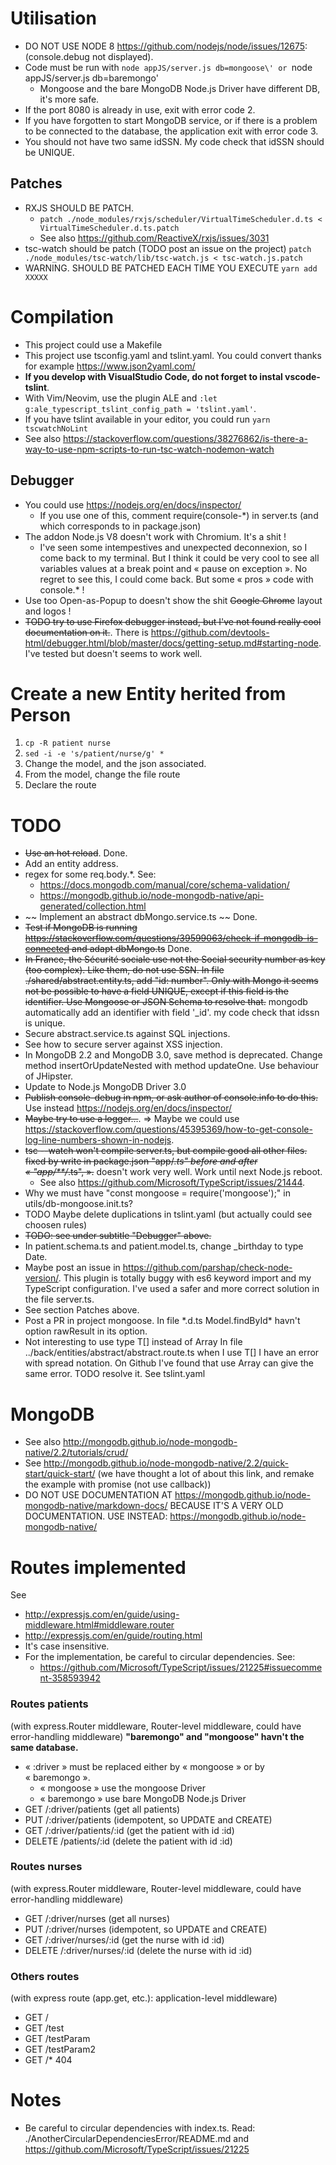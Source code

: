 # Utilisation
* DO NOT USE NODE 8 https://github.com/nodejs/node/issues/12675:
    (console.debug not displayed).
* Code must be run with `node appJS/server.js db=mongoose\' or
    `node appJS/server.js db=baremongo\'
    * Mongoose and the bare MongoDB Node.js Driver have different DB, it's more
    safe.
* If the port 8080 is already in use, exit with error code 2.
* If you have forgotten to start MongoDB service, or if there is a problem
    to be connected to the database, the application exit with error code 3.
* You should not have two same idSSN. My code check that idSSN should be UNIQUE.
## Patches
* RXJS SHOULD BE PATCH.
    * `patch ./node_modules/rxjs/scheduler/VirtualTimeScheduler.d.ts < VirtualTimeScheduler.d.ts.patch`
    * See also https://github.com/ReactiveX/rxjs/issues/3031
* tsc-watch should be patch (TODO post an issue on the project)
    `patch ./node_modules/tsc-watch/lib/tsc-watch.js < tsc-watch.js.patch`
* WARNING. SHOULD BE PATCHED EACH TIME YOU EXECUTE `yarn add XXXXX`

# Compilation
* This project could use a Makefile
* This project use tsconfig.yaml and tslint.yaml. You could convert thanks for
    example https://www.json2yaml.com/
* **If you develop with VisualStudio Code, do not forget to instal vscode-tslint**.
* With Vim/Neovim, use the plugin ALE and
    `:let g:ale_typescript_tslint_config_path = 'tslint.yaml'`.
* If you have tslint available in your editor, you could run `yarn tscwatchNoLint`
* See also https://stackoverflow.com/questions/38276862/is-there-a-way-to-use-npm-scripts-to-run-tsc-watch-nodemon-watch

## Debugger
* You could use https://nodejs.org/en/docs/inspector/
    * If you use one of this, comment require(console-*) in server.ts (and which
    corresponds to in package.json)
* The addon Node.js V8 doesn't work with Chromium. It's a shit !
    * I've seen some intempestives and unexpected deconnexion, so I come back
        to my terminal. But I think it could be very cool to see all variables
        values at a break point and « pause on exception ». No regret to see
        this, I could come back. But some « pros » code with console.* !
* Use too Open-as-Popup to doesn't show the shit ~~Google Chrome~~ layout and
    logos !
* ~~TODO try to use Firefox debugger instead, but I've not found really cool
    documentation on it.~~. There is
    https://github.com/devtools-html/debugger.html/blob/master/docs/getting-setup.md#starting-node.
    I've tested but doesn't seems to work well.

# Create a new Entity herited from Person
1. `cp -R patient nurse`
2. `sed -i -e 's/patient/nurse/g' *`
3. Change the model, and the json associated.
4. From the model, change the file route
4. Declare the route

# TODO
* ~~Use an hot reload~~. Done.
* Add an entity address.
* regex for some req.body.*. See:
    * https://docs.mongodb.com/manual/core/schema-validation/
    * https://mongodb.github.io/node-mongodb-native/api-generated/collection.html
* ~~ Implement an abstract dbMongo.service.ts ~~ Done.
* ~~Test if MongoDB is running
    https://stackoverflow.com/questions/39599063/check-if-mongodb-is-connected
    and adapt dbMongo.ts~~ Done.
* ~~In France, the Sécurité sociale use not the Social security number as key
    (too complex). Like them, do not use SSN. In file
    ./shared/abstract.entity.ts, add "id: number". Only with Mongo it seems not
    be possible to have a field UNIQUE, except if this field is the identifier.
    Use Mongoose or JSON Schema to resolve that.~~
    mongodb automatically add an identifier with field '_id'. my code check that
    idssn is unique.
* Secure abstract.service.ts against SQL injections.
* See how to secure server against XSS injection.
* In MongoDB 2.2 and MongoDB 3.0, save method is deprecated. Change method
    insertOrUpdateNested with method updateOne. Use behaviour of JHipster.
* Update to Node.js MongoDB Driver 3.0
* ~~Publish console-debug in npm, or ask author of console.info to do this.~~
    Use instead https://nodejs.org/en/docs/inspector/
* ~~Maybe try to use a logger…~~. => Maybe we could use https://stackoverflow.com/questions/45395369/how-to-get-console-log-line-numbers-shown-in-nodejs.
* ~~tsc --watch won't compile server.ts,
    but compile good all other files.~~ ~~fixed by write in package.json
    "app/*.ts" before and after « "app/**/*.ts", ».~~ doesn't work very well.
    Work until next Node.js reboot.
    * See also https://github.com/Microsoft/TypeScript/issues/21444.
* Why we must have "const mongoose = require('mongoose');" in
    utils/db-mongoose.init.ts?
* TODO Maybe delete duplications in tslint.yaml (but actually could see choosen
    rules)
* ~~TODO: see under subtitle "Debugger" above.~~
* In patient.schema.ts and patient.model.ts, change \_birthday to type Date.
* Maybe post an issue in https://github.com/parshap/check-node-version/.
    This plugin is totally buggy with es6 keyword import and my TypeScript
    configuration.
    I've used a safer and more correct solution in the file server.ts.
* See section Patches above.
* Post a PR in project mongoose. In file \*.d.ts Model.findById* havn't option
    rawResult in its option.
* Not interesting to use type T[] instead of Array<any>
   In file ../back/entities/abstract/abstract.route.ts when I use T[] I have
   an error with spread notation.
   On Github I've found that use Array<any> can give the same error.
   TODO resolve it.
   See tslint.yaml

# MongoDB
* See also http://mongodb.github.io/node-mongodb-native/2.2/tutorials/crud/
* See http://mongodb.github.io/node-mongodb-native/2.2/quick-start/quick-start/
    (we have thought a lot of about this link, and remake the example with
    promise (not use callback))
* DO NOT USE DOCUMENTATION AT
    https://mongodb.github.io/node-mongodb-native/markdown-docs/
    BECAUSE IT'S A VERY OLD DOCUMENTATION.
    USE INSTEAD:
    https://mongodb.github.io/node-mongodb-native/

# Routes implemented
See
* http://expressjs.com/en/guide/using-middleware.html#middleware.router
* http://expressjs.com/en/guide/routing.html
* It's case insensitive.
* For the implementation, be careful to circular dependencies. See:
    * https://github.com/Microsoft/TypeScript/issues/21225#issuecomment-358593942


### Routes patients
(with express.Router middleware, Router-level middleware, could have
error-handling middleware)
**"baremongo" and "mongoose" havn't the same database.**
* « :driver » must be replaced either by « mongoose » or by « baremongo ».
    * « mongoose » use the mongoose Driver
    * « baremongo » use bare MongoDB Node.js Driver
* GET /:driver/patients (get all patients)
* PUT /:driver/patients (idempotent, so UPDATE and CREATE)
* GET /:driver/patients/:id (get the patient with id :id)
* DELETE /patients/:id (delete the patient with id :id)

### Routes nurses
(with express.Router middleware, Router-level middleware, could have
error-handling middleware)
* GET /:driver/nurses (get all nurses)
* PUT /:driver/nurses (idempotent, so UPDATE and CREATE)
* GET /:driver/nurses/:id (get the nurse with id :id)
* DELETE /:driver/nurses/:id (delete the nurse with id :id)

### Others routes
(with express route (app.get, etc.): application-level middleware)
* GET /
* GET /test
* GET /testParam
* GET /testParam2
* GET /* 404

# Notes
* Be careful to circular dependencies with index.ts. Read:
    ./AnotherCircularDependenciesError/README.md
    and https://github.com/Microsoft/TypeScript/issues/21225

